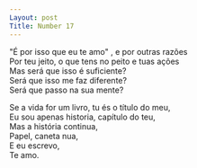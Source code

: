 ```yaml
---
Layout: post
Title: Number 17
---
```

"É por isso que eu te amo" , e por outras razões                                                                                                                                        
Por teu jeito, o que tens no peito e tuas ações                                                                                                                                           
Mas será que isso é suficiente?                                                                                                                                                           
Será que isso me faz diferente?                                                                                                                                                             
Será que passo na sua mente? 

Se a vida for um livro, tu és o título do meu,                                                                                                                                            
Eu sou apenas historia, capítulo do teu,                                                                                                                                                
Mas a história continua,                                                                                                                                                                
Papel, caneta nua,                                                                                                                                                                
E eu escrevo,                                                                                                                                                                 
Te amo.
